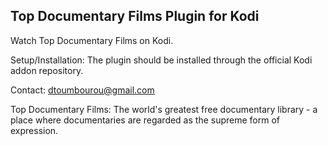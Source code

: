 Top Documentary Films Plugin for Kodi
-------------------------------------------
Watch Top Documentary Films on Kodi. 

Setup/Installation: 
The plugin should be installed through the official Kodi addon repository.

Contact:
dtoumbourou@gmail.com

Top Documentary Films:
The world's greatest free documentary library - a place where documentaries are regarded as the supreme form of expression.
